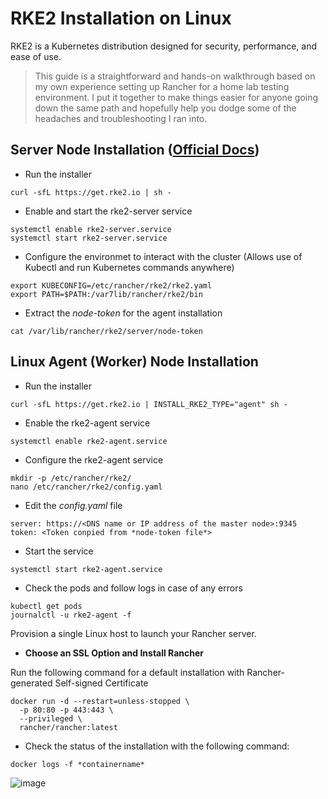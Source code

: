 # RKE2 Installation on Linux

RKE2 is a Kubernetes distribution designed for security, performance, and ease of use.

> This guide is a straightforward and hands-on walkthrough based on my own experience setting up Rancher for a home lab testing environment. I put it together to make things easier for anyone going down the same path and hopefully help you dodge some of the headaches and troubleshooting I ran into.

## Server Node Installation ([Official Docs](https://docs.rke2.io/install/quickstart))

- Run the installer

```
curl -sfL https://get.rke2.io | sh -
```
- Enable and start the rke2-server service

```
systemctl enable rke2-server.service
systemctl start rke2-server.service
```
- Configure the environmet to interact with the cluster (Allows use of Kubectl and run Kubernetes commands anywhere)

```
export KUBECONFIG=/etc/rancher/rke2/rke2.yaml
export PATH=$PATH:/var7lib/rancher/rke2/bin
```
- Extract the *node-token* for the agent installation

```
cat /var/lib/rancher/rke2/server/node-token
```

## Linux Agent (Worker) Node Installation

- Run the installer

```
curl -sfL https://get.rke2.io | INSTALL_RKE2_TYPE="agent" sh -
```
- Enable the rke2-agent service

```
systemctl enable rke2-agent.service
```
- Configure the rke2-agent service

```
mkdir -p /etc/rancher/rke2/
nano /etc/rancher/rke2/config.yaml
```
- Edit the *config.yaml* file

```
server: https://<DNS name or IP address of the master node>:9345
token: <Token conpied from *node-token file*>
```
- Start the service

```
systemctl start rke2-agent.service
```
- Check the pods and follow logs in case of any errors

```
kubectl get pods
journalctl -u rke2-agent -f
```






Provision a single Linux host to launch your Rancher server.
- **Choose an SSL Option and Install Rancher**

Run the following command for a default installation with Rancher-generated Self-signed Certificate
```
docker run -d --restart=unless-stopped \
  -p 80:80 -p 443:443 \
  --privileged \
  rancher/rancher:latest
```
- Check the status of the installation with the following command: 

```
docker logs -f *containername*
```

![image](./screenshots/image.png)